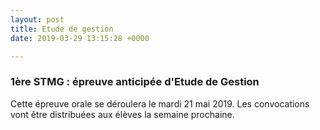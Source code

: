 ```yaml
---
layout: post
title: Etude de gestion
date: 2019-03-29 13:15:28 +0000

---
```

### 1ère STMG : épreuve anticipée d'Etude de Gestion

Cette épreuve orale se déroulera le mardi 21 mai 2019. Les convocations vont être distribuées aux élèves la semaine prochaine.

